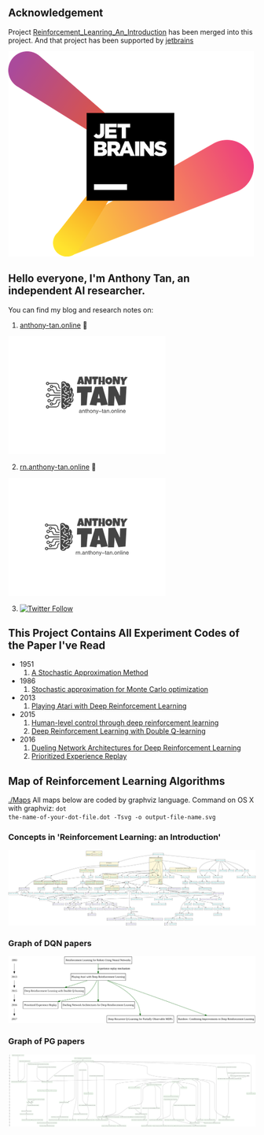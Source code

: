 ## Acknowledgement
Project [Reinforcement_Leanring_An_Introduction](https://github.com/Tony-Tan/Reinforcement_Leanring_An_Introduction) has been merged into this project. 
And that project has been supported by [jetbrains](https://www.jetbrains.com/) 


[![](./jetbrains-variant-2.png)](https://www.jetbrains.com/) 

## Hello everyone, I'm Anthony Tan, an independent AI researcher. 

You can find my blog and research notes on:
1. [anthony-tan.online](https://anthony-tan.online)  👋

[![website_online](./logo_online.png)](https://anthony-tan.online)


2. [rn.anthony-tan.online](https://rn.anthony-tan.online) 👋

[![Website_rn](./logo_rn.png)](https://rn.anthony-tan.online)

3. [![Twitter Follow](https://img.shields.io/twitter/follow/anthony_tan?color=1DA1F2&logo=twitter&style=for-the-badge)](https://twitter.com/anthony_s_tan)

## This Project Contains All Experiment Codes of the Paper I've Read
- 1951
    1. [A Stochastic Approximation Method](./policy-search_methods/Robbins-Monro_Method)
- 1986
    1. [Stochastic approximation for Monte Carlo optimization](./policy-search_methods/Stochastic_Approximation_for_Monte_Carlo_Optimization)
- 2013
    1. [Playing Atari with Deep Reinforcement Learning](./value-based_methods/DQN)
- 2015
    1. [Human-level control through deep reinforcement learning](./value-based_methods/DQN)
    2. [Deep Reinforcement Learning with Double Q-learning](./value-based_methods/double_DQN)
- 2016
    1. [Dueling Network Architectures for Deep Reinforcement Learning](./value-based_methods/dueling_network)
    2. [Prioritized Experience Replay](./value-based_methods/proportional_prioritization)

## Map of Reinforcement Learning Algorithms
[./Maps](./Maps)
All maps below are coded by graphviz language.
Command on OS X with graphviz:
<code>dot the-name-of-your-dot-file.dot -Tsvg -o output-file-name.svg</code>


### Concepts in 'Reinforcement Learning: an Introduction'
![](./Maps/RLAI.svg)


### Graph of DQN papers
![](./Maps/DQN_graph.svg)


### Graph of PG papers
![](./Maps/PG_graph.svg)